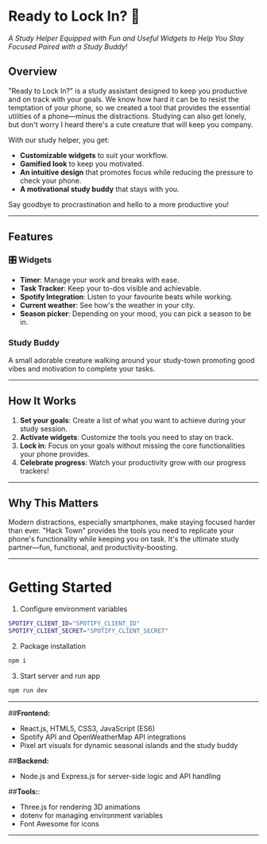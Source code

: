 # **Ready to Lock In?** 🎯  
_A Study Helper Equipped with Fun and Useful Widgets to Help You Stay Focused Paired with a Study Buddy!_

## **Overview**
"Ready to Lock In?" is a study assistant designed to keep you productive and on track with your goals. We know how hard it can be to resist the temptation of your phone, so we created a tool that provides the essential utilities of a phone—minus the distractions. Studying can also get lonely, but don't worry I heard there's a cute creature that will keep you company.

With our study helper, you get:
- **Customizable widgets** to suit your workflow.  
- **Gamified look** to keep you motivated.  
- **An intuitive design** that promotes focus while reducing the pressure to check your phone.
- **A motivational study buddy** that stays with you.


Say goodbye to procrastination and hello to a more productive you!

---

## **Features**  
### 🎛️ **Widgets**  
- **Timer**: Manage your work and breaks with ease.  
- **Task Tracker**: Keep your to-dos visible and achievable.   
- **Spotify Integration**: Listen to your favourite beats while working.
- **Current weather**: See how's the weather in your city.
- **Season picker**: Depending on your mood, you can pick a season to be in.

### **Study Buddy**
A small adorable creature walking around your study-town promoting good vibes and motivation to complete your tasks.

---

## **How It Works**  
1. **Set your goals**: Create a list of what you want to achieve during your study session.  
2. **Activate widgets**: Customize the tools you need to stay on track.  
3. **Lock in**: Focus on your goals without missing the core functionalities your phone provides.  
4. **Celebrate progress**: Watch your productivity grow with our progress trackers!  

---

## **Why This Matters**
Modern distractions, especially smartphones, make staying focused harder than ever. "Hack Town" provides the tools you need to replicate your phone's functionality while keeping you on task. It's the ultimate study partner—fun, functional, and productivity-boosting.

---

# Getting Started

1. Configure environment variables

```bash
SPOTIFY_CLIENT_ID="SPOTIFY_CLIENT_ID"
SPOTIFY_CLIENT_SECRET="SPOTIFY_CLIENT_SECRET"
```

2. Package installation

```bash
npm i
```

3. Start server and run app

```bash
npm run dev
```


---

##**Frontend:**
- React.js, HTML5, CSS3, JavaScript (ES6)
- Spotify API and OpenWeatherMap API integrations
- Pixel art visuals for dynamic seasonal islands and the study buddy

##**Backend:**
- Node.js and Express.js for server-side logic and API handling

##**Tools:**:
- Three.js for rendering 3D animations
- dotenv for managing environment variables
- Font Awesome for icons

---

